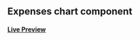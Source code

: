 ## Expenses chart component
#### [Live Preview](https://expenses-chart-component-react-js.netlify.app)